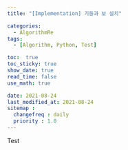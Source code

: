 ```yaml
---
title: "[Implementation] 기둥과 보 설치"

categories:
  - AlgorithmRe
tags:
  - [Algorithm, Python, Test]

toc:  true
toc_sticky: true
show_date: true
read_time: false
use_math: true

date: 2021-08-24
last_modified_at: 2021-08-24
sitemap :
  changefreq : daily
  priority : 1.0
---
```


Test
